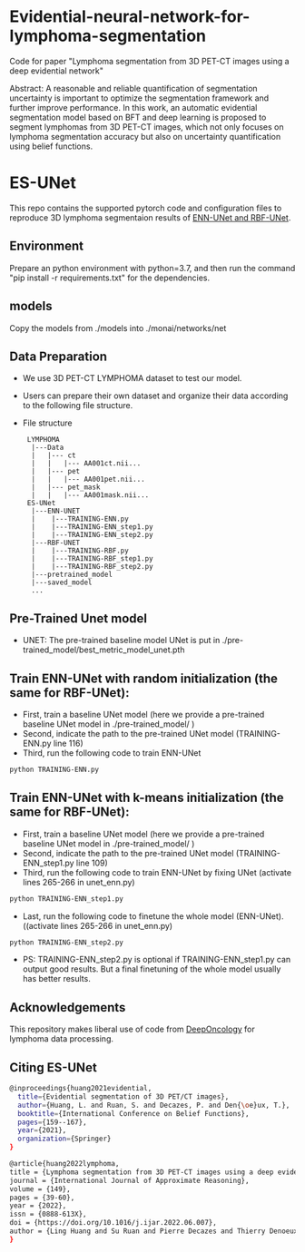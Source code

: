 # Evidential-neural-network-for-lymphoma-segmentation
Code for paper "Lymphoma segmentation from 3D PET-CT images using a deep evidential network"

Abstract: A reasonable and reliable quantification of segmentation uncertainty is important to optimize the segmentation framework and further improve performance. In this work, an automatic evidential segmentation model based on BFT and deep learning is proposed to segment lymphomas from 3D PET-CT images, which not only focuses on lymphoma segmentation accuracy but also on uncertainty quantification using belief functions. 


# ES-UNet
This repo contains the supported pytorch code and configuration files to reproduce 3D lymphoma segmentaion results of [ENN-UNet and RBF-UNet](https://www.sciencedirect.com/science/article/pii/S0888613X22000962). 


## Environment
Prepare an python environment with python=3.7, and then run the command "pip install -r requirements.txt" for the dependencies.

## models 
Copy the models from ./models into ./monai/networks/net

## Data Preparation
- We use 3D PET-CT LYMPHOMA dataset to test our model.
- Users can prepare their own dataset and organize their data according to the following file structure.

- File structure
    ```
     LYMPHOMA
      |---Data
      |   |--- ct
      |   |   |--- AA001ct.nii...
      |   |--- pet
      |   |   |--- AA001pet.nii...
      |   |--- pet_mask
      |   |   |--- AA001mask.nii...  
     ES-UNet
      |---ENN-UNET
      |    |---TRAINING-ENN.py
      |    |---TRAINING-ENN_step1.py
      |    |---TRAINING-ENN_step2.py
      |---RBF-UNET
      |    |---TRAINING-RBF.py
      |    |---TRAINING-RBF_step1.py
      |    |---TRAINING-RBF_step2.py
      |---pretrained_model
      |---saved_model
      ...
    ```

## Pre-Trained Unet model 
- UNET: The pre-trained baseline model UNet is put in ./pre-trained_model/best_metric_model_unet.pth



## Train ENN-UNet with random initialization (the same for RBF-UNet):
-  First, train a baseline UNet model (here we provide a pre-trained baseline UNet model in ./pre-trained_model/ )
-  Second, indicate the path to the pre-trained UNet model (TRAINING-ENN.py line 116)
-  Third, run the following code to train ENN-UNet
```bash
python TRAINING-ENN.py
```

## Train ENN-UNet with k-means initialization (the same for RBF-UNet):
- First, train a baseline UNet model (here we provide a pre-trained baseline UNet model in ./pre-trained_model/ )
- Second, indicate the path to the pre-trained UNet model (TRAINING-ENN_step1.py line 109)
- Third, run the following code to train ENN-UNet by fixing UNet (activate lines 265-266 in unet_enn.py)
```bash
python TRAINING-ENN_step1.py
```
- Last, run the following code to finetune the whole model (ENN-UNet). ((activate lines 265-266 in unet_enn.py)
```bash
python TRAINING-ENN_step2.py
```
- PS: TRAINING-ENN_step2.py is optional if TRAINING-ENN_step1.py can output good results. But a final finetuning of the whole model usually has better results.


## Acknowledgements
This repository makes liberal use of code from [DeepOncology](https://github.com/rnoyelle/DeepOncology) for lymphoma data processing.


## Citing ES-UNet
```bash
@inproceedings{huang2021evidential,
  title={Evidential segmentation of 3D PET/CT images},
  author={Huang, L. and Ruan, S. and Decazes, P. and Den{\oe}ux, T.},
  booktitle={International Conference on Belief Functions},
  pages={159--167},
  year={2021},
  organization={Springer}
}

@article{huang2022lymphoma,
title = {Lymphoma segmentation from 3D PET-CT images using a deep evidential network},
journal = {International Journal of Approximate Reasoning},
volume = {149},
pages = {39-60},
year = {2022},
issn = {0888-613X},
doi = {https://doi.org/10.1016/j.ijar.2022.06.007},
author = {Ling Huang and Su Ruan and Pierre Decazes and Thierry Denoeux}
}


```



